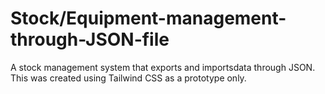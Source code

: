 # Stock/Equipment-management-through-JSON-file
A stock management system that exports and importsdata through JSON.
This was created using Tailwind CSS as a prototype only.
